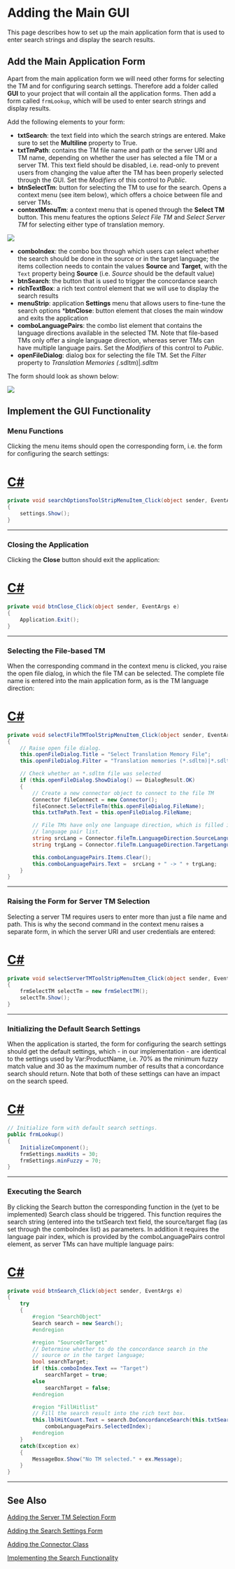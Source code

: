 Adding the Main GUI
=====
This page describes how to set up the main application form that is used to enter search strings and display the search results.

Add the Main Application Form
------
Apart from the main application form we will need other forms for selecting the TM and for configuring search settings. Therefore add a folder called **GUI** to your project that will contain all the application forms. Then add a form called `frmLookup`, which will be used to enter search strings and display results.

Add the following elements to your form:

* **txtSearch**: the text field into which the search strings are entered. Make sure to set the **Multiline** property to True.
* **txtTmPath**: contains the TM file name and path or the server URI and TM name, depending on whether the user has selected a file TM or a server TM. This text field should be disabled, i.e. read-only to prevent users from changing the value after the TM has been properly selected through the GUI. Set the *Modifiers* of this control to *Public*.
* **btnSelectTm**: button for selecting the TM to use for the search. Opens a context menu (see item below), which offers a choice between file and server TMs.
* **contextMenuTm**: a context menu that is opened through the **Select TM** button. This menu features the options *Select File TM* and *Select Server TM* for selecting either type of translation memory.

<img style="display:block; " src="images/ContextMenuStrip.jpg"/>

* **comboIndex**: the combo box through which users can select whether the search should be done in the source or in the target language; the items collection needs to contain the values **Source** and **Target**, with the `Text` property being **Source** (i.e. *Source* should be the default value)
* **btnSearch**: the button that is used to trigger the concordance search
* **richTextBox**: a rich text control element that we will use to display the search results
* **menuStrip**: application **Settings** menu that allows users to fine-tune the search options
***btnClose**: button element that closes the main window and exits the application
* **comboLanguagePairs**: the combo list element that contains the language directions available in the selected TM. Note that file-based TMs only offer a single language direction, whereas server TMs can have multiple language pairs. Set the *Modifiers* of this control to *Public*.
* **openFileDialog**: dialog box for selecting the file TM. Set the *Filter* property to *Translation Memories (*.sdltm)|*.sdltm*

The form should look as shown below:

<img style="display:block; " src="images/frmLookupMain.jpg"/>

Implement the GUI Functionality
------
### Menu Functions

Clicking the menu items should open the corresponding form, i.e. the form for configuring the search settings:
# [C#](#tab/tabid-1)
```cs
private void searchOptionsToolStripMenuItem_Click(object sender, EventArgs e)
{
    settings.Show();
}
```
***

### Closing the Application

Clicking the **Close** button should exit the application:
# [C#](#tab/tabid-2)
```cs
private void btnClose_Click(object sender, EventArgs e)
{
    Application.Exit();
}
```
***

### Selecting the File-based TM

When the corresponding command in the context menu is clicked, you raise the open file dialog, in which the file TM can be selected. The complete file name is entered into the main application form, as is the TM language direction:
# [C#](#tab/tabid-3)
```cs
private void selectFileTMToolStripMenuItem_Click(object sender, EventArgs e)
{
    // Raise open file dialog.
    this.openFileDialog.Title = "Select Translation Memory File";
    this.openFileDialog.Filter = "Translation memories (*.sdltm)|*.sdltm";

    // Check whether an *.sdltm file was selected
    if (this.openFileDialog.ShowDialog() == DialogResult.OK)
    {
        // Create a new connector object to connect to the file TM
        Connector fileConnect = new Connector();
        fileConnect.SelectFileTm(this.openFileDialog.FileName);
        this.txtTmPath.Text = this.openFileDialog.FileName;

        // File TMs have only one language direction, which is filled into the 
        // language pair list.
        string srcLang = Connector.fileTm.LanguageDirection.SourceLanguage.DisplayName.ToString();
        string trgLang = Connector.fileTm.LanguageDirection.TargetLanguage.DisplayName.ToString();

        this.comboLanguagePairs.Items.Clear();
        this.comboLanguagePairs.Text =  srcLang + " -> " + trgLang;
    }
}
```
***

### Raising the Form for Server TM Selection

Selecting a server TM requires users to enter more than just a file name and path. This is why the second command in the context menu raises a separate form, in which the server URI and user credentials are entered:
# [C#](#tab/tabid-4)
```cs
private void selectServerTMToolStripMenuItem_Click(object sender, EventArgs e)
{
    frmSelectTM selectTm = new frmSelectTM();
    selectTm.Show();
}
```
***

### Initializing the Default Search Settings

When the application is started, the form for configuring the search settings should get the default settings, which - in our implementation - are identical to the settings used by Var:ProductName, i.e. 70% as the minimum fuzzy match value and 30 as the maximum number of results that a concordance search should return. Note that both of these settings can have an impact on the search speed.
# [C#](#tab/tabid-5)
```cs
// Initialize form with default search settings.
public frmLookup()
{
    InitializeComponent();
    frmSettings.maxHits = 30;
    frmSettings.minFuzzy = 70;
}
```
***

### Executing the Search

By clicking the Search button the corresponding function in the (yet to be implemented) Search class should be triggered. This function requires the search string (entered into the txtSearch text field, the source/target flag (as set through the comboIndex list) as parameters. In addition it requires the language pair index, which is provided by the comboLanguagePairs control element, as server TMs can have multiple language pairs:
# [C#](#tab/tabid-6)
```cs
private void btnSearch_Click(object sender, EventArgs e)
{            
    try
    {
        #region "SearchObject"
        Search search = new Search();
        #endregion

        #region "SourceOrTarget"
        // Determine whether to do the concordance search in the
        // source or in the target language;
        bool searchTarget;
        if (this.comboIndex.Text == "Target")
            searchTarget = true;
        else
            searchTarget = false;
        #endregion

        #region "FillHitlist"
        // Fill the search result into the rich text box.
        this.lblHitCount.Text = search.DoConcordanceSearch(this.txtSearch.Text, searchTarget, 
            comboLanguagePairs.SelectedIndex);
        #endregion
    }
    catch(Exception ex)
    {
        MessageBox.Show("No TM selected." + ex.Message);
    }
}
```
***

See Also
-------
[Adding the Server TM Selection Form](adding_the_server_tm_selection_form.md)

[Adding the Search Settings Form](adding_the_search_settings_form.md)

[Adding the Connector Class](adding_the_connector_class.md)

[Implementing the Search Functionality](implementing_the_search_functionality.md)
